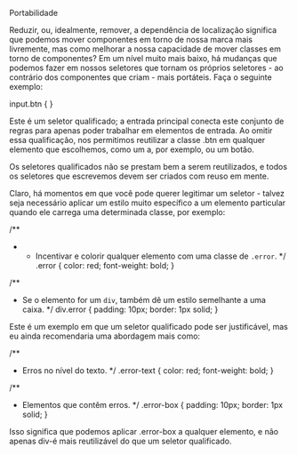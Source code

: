 Portabilidade

Reduzir, ou, idealmente, remover, a dependência de localização significa que podemos mover componentes em torno de nossa marca mais livremente, mas como melhorar a nossa capacidade de mover classes em torno de componentes? Em um nível muito mais baixo, há mudanças que podemos fazer em nossos seletores que tornam os próprios seletores - ao contrário dos componentes que criam - mais portáteis. Faça o seguinte exemplo:

input.btn { }

Este é um seletor qualificado; a entrada principal conecta este conjunto de regras para apenas poder trabalhar em elementos de entrada. Ao omitir essa qualificação, nos permitimos reutilizar a classe .btn em qualquer elemento que escolhemos, como um a, por exemplo, ou um botão.

Os seletores qualificados não se prestam bem a serem reutilizados, e todos os seletores que escrevemos devem ser criados com reuso em mente.

Claro, há momentos em que você pode querer legitimar um seletor - talvez seja necessário aplicar um estilo muito específico a um elemento particular quando ele carrega uma determinada classe, por exemplo:

/**
 * * Incentivar e colorir qualquer elemento com uma classe de `.error`.
 */
.error {
  color: red;
  font-weight: bold;
}

/**
 * Se o elemento for um `div`, também dê um estilo semelhante a uma caixa.
 */
div.error {
  padding: 10px;
  border: 1px solid;
}

Este é um exemplo em que um seletor qualificado pode ser justificável, mas eu ainda recomendaria uma abordagem mais como:

/**
 * Erros no nível do texto.
 */
.error-text {
  color: red;
  font-weight: bold;
}

/**
* Elementos que contêm erros.
 */
.error-box {
  padding: 10px;
  border: 1px solid;
}

Isso significa que podemos aplicar .error-box a qualquer elemento, e não apenas div-é mais reutilizável do que um seletor qualificado.